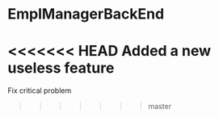 # EmplManagerBackEnd

<<<<<<< HEAD
Added a new useless feature
=======
Fix critical problem
>>>>>>> master
